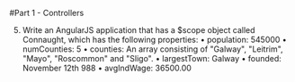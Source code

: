 #Part 1 - Controllers

5.	Write an AngularJS application that has a $scope object called Connaught, which has the following properties:
•	population: 545000
•	numCounties: 5
•	counties: An array consisting of "Galway", "Leitrim", "Mayo", "Roscommon" and "Sligo".
•	largestTown: Galway
•	founded: November 12th 988
•	avgIndWage: 36500.00



